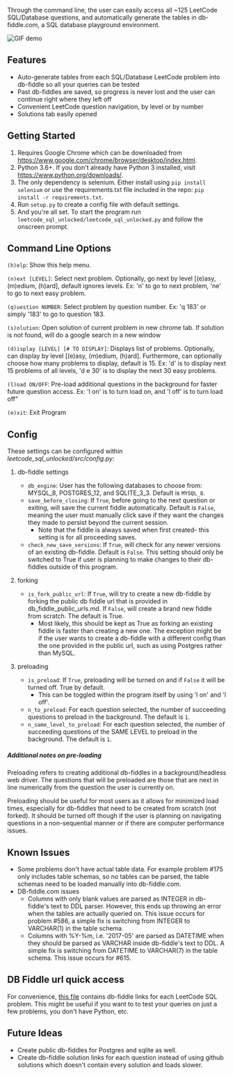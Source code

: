 Through the command line, the user can easily access all ~125 LeetCode SQL/Database questions, and automatically generate the tables in db-fiddle.com, a SQL database playground environment.


![GIF demo](img/demo2.gif)

## Features
* Auto-generate tables from each SQL/Database LeetCode problem into db-fiddle so all your queries can be tested
* Past db-fiddles are saved, so progress is never lost and the user can continue right where they left off
* Convenient LeetCode question navigation, by level or by number
* Solutions tab easily opened

## Getting Started
1. Requires Google Chrome which can be downloaded from https://www.google.com/chrome/browser/desktop/index.html.
2. Python 3.6+. If you don't already have Python 3 installed, visit https://www.python.org/downloads/.
3. The only dependency is selenium. Either install using `pip install selenium` or use the requirements.txt file included in the repo: `pip install -r requirements.txt`.
4. Run `setup.py` to create a config file with default settings.
5. And you're all set. To start the program run `leetcode_sql_unlocked/leetcode_sql_unlocked.py` and follow the onscreen prompt.

## Command Line Options
`(h)elp`: Show this help menu.

`(n)ext [LEVEL]`: Select next problem. Optionally, go next by level [(e)asy, (m)edium, (h)ard], default ignores levels. Ex: 'n' to go to next problem, 'ne' to go to next easy problem.

`(q)uestion NUMBER`: Select problem by question number. Ex: 'q 183' or simply '183' to go to question 183.

`(s)olution`: Open solution of current problem in new chrome tab. If solution is not found, will do a google search in a new window

`(d)isplay [LEVEL] [# TO DISPLAY]`: Displays list of problems. Optionally, can display by level [(e)asy, (m)edium, (h)ard]. Furthermore, can optionally choose how many problems to display, default is 15. Ex: 'd' is to display next 15 problems of all levels, 'd e 30' is to display the next 30 easy problems.

`(l)oad ON/OFF`: Pre-load additional questions in the background for faster future question access. Ex: 'l on' is to turn load on, and 'l off' is to turn load off"

`(e)xit`: Exit Program

## Config
These settings can be configured within *leetcode_sql_unlocked/src/config.py*:
1. db-fiddle settings
	* `db_engine`: User has the following databases to choose from: MYSQL_8, POSTGRES_12, and SQLITE_3_3. Default is `MYSQL_8`.
	* `save_before_closing`: If `True`, before going to the next question or exiting, will save the current fiddle automatically. Default is `False`, meaning the user must manually click save if they want the changes they made to persist beyond the current session.
		* Note that the fiddle is always saved when first created- this setting is for all proceeding saves.
	* `check_new_save_versions`: If `True`, will check for any newer versions of an existing db-fiddle. Default is `False`. This setting should only be switched to True if user is planning to make changes to their db-fiddles outside of this program.
	
2. forking
	* `is_fork_public_url`: If `True`, will try to create a new db-fiddle by forking the public db fiddle url that is provided in db_fiddle_public_urls.md. If `False`, will create a brand new fiddle from scratch. The default is True.
		* Most likely, this should be kept as True as forking an existing fiddle is faster than creating a new one. The exception might be if the user wants to create a db-fiddle with a different config than the one provided in the public url, such as using Postgres rather than MySQL.
		
3. preloading
	* `is_preload`: If `True`, preloading will be turned on and if `False` it will be turned off. True by default. 
		* This can be toggled within the program itself by using 'l on' and 'l off'.
	* `n_to_preload`: For each question selected, the number of succeeding questions to preload in the background. The default is `1`. 
	* `n_same_level_to_preload`: For each question selected, the number of succeeding questions of the SAME LEVEL to preload in the background. The default is `1`.

##### Additional notes on pre-loading
Preloading refers to creating additional db-fiddles in a background/headless web driver. The questions that will be preloaded are those that are next in line numerically from the question the user is currently on.

Preloading should be useful for most users as it allows for minimized load times, especially for db-fiddles that need to be created from scratch (not forked). It should be turned off though if the user is planning on navigating questions in a non-sequential manner or if there are computer performance issues.

## Known Issues
* Some problems don't have actual table data. For example problem #175 only includes table schemas, so no tables can be parsed, the table schemas need to be loaded manually into db-fiddle.com.
* DB-fiddle.com issues
	* Columns with only blank values are parsed as INTEGER in db-fiddle's text to DDL parser. However, this ends up throwing an error when the tables are actually queried on. This issue occurs for problem #586, a simple fix is switching from INTEGER to VARCHAR(1) in the table schema.
	* Columns with %Y-%m, i.e. '2017-05' are parsed as DATETIME when they should be parsed as VARCHAR inside db-fiddle's text to DDL. A simple fix is switching from DATETIME to VARCHAR(7) in the table schema. This issue occurs for #615.

## DB Fiddle url quick access
For convenience, [this file](db_fiddle_public_urls.md) contains db-fiddle links for each LeetCode SQL problem. This might be useful if you want to to test your queries on just a few problems, you don't have Python, etc.

## Future Ideas
* Create public db-fiddles for Postgres and sqlite as well.
* Create db-fiddle solution links for each question instead of using github solutions which doesn't contain every solution and loads slower.
